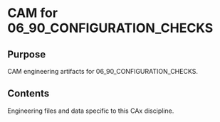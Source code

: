 # CAM for 06_90_CONFIGURATION_CHECKS

## Purpose
CAM engineering artifacts for 06_90_CONFIGURATION_CHECKS.

## Contents
Engineering files and data specific to this CAx discipline.
